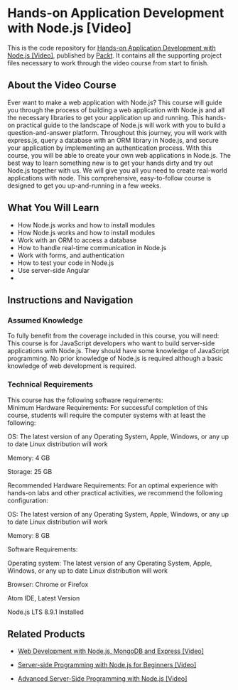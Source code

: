 # Hands-on Application Development with Node.js [Video]
This is the code repository for [Hands-on Application Development with Node.js [Video]](https://www.packtpub.com/web-development/hands-application-development-nodejs-video?utm_source=github&utm_medium=repository&utm_campaign=9781789135244), published by [Packt](https://www.packtpub.com/?utm_source=github). It contains all the supporting project files necessary to work through the video course from start to finish.
## About the Video Course
Ever want to make a web application with Node.js? This course will guide you through the process of building a web application with Node.js and all the necessary libraries to get your application up and running. This hands-on practical guide to the landscape of Node.js will work with you to build a question-and-answer platform.
Throughout this journey, you will work with express.js, query a database with an ORM library in Node.js, and secure your application by implementing an authentication process.
With this course, you will be able to create your own web applications in Node.js. The best way to learn something new is to get your hands dirty and try out Node.js together with us. We will give you all you need to create real-world applications with node. This comprehensive, easy-to-follow course is designed to get you up-and-running in a few weeks.

<H2>What You Will Learn</H2>
<DIV class=book-info-will-learn-text>
<UL>
<LI>How Node.js works and how to install modules
<LI>How Node.js works and how to install modules 
<LI>Work with an ORM to access a database 
<LI>How to handle real-time communication in Node.js 
<LI>Work with forms, and authentication
<LI>How to test your code in Node.js 
<LI>Use server-side Angular 
<LI> </LI></UL></DIV>

## Instructions and Navigation
### Assumed Knowledge
To fully benefit from the coverage included in this course, you will need:<br/>
This course is for JavaScript developers who want to build server-side applications with Node.js. They should have some knowledge of JavaScript programming. No prior knowledge of Node.js is required although a basic knowledge of web development is required.
### Technical Requirements
This course has the following software requirements:<br/>
Minimum Hardware Requirements:
For successful completion of this course, students will require the computer systems with at least the following:


OS: The latest version of any Operating System, Apple, Windows, or any up to date Linux distribution will work



Memory: 4 GB



Storage: 25 GB


Recommended Hardware Requirements:
For an optimal experience with hands-on labs and other practical activities, we recommend the following configuration:


OS: The latest version of any Operating System, Apple, Windows, or any up to date Linux distribution will work



Memory: 8 GB



Software Requirements:

Operating system: The latest version of any Operating System, Apple, Windows, or any up to date Linux distribution will work



Browser: Chrome or Firefox



Atom IDE, Latest Version



Node.js LTS 8.9.1 Installed

## Related Products
* [Web Development with Node.js, MongoDB and Express [Video]](https://www.packtpub.com/application-development/web-development-nodejs-mongodb-and-express-video?utm_source=github&utm_medium=repository&utm_campaign=9781786463425)

* [Server-side Programming with Node.js for Beginners [Video]](https://www.packtpub.com/business/server-side-programming-nodejs-beginners-video?utm_source=github&utm_medium=repository&utm_campaign=9781788476126)

* [Advanced Server-Side Programming with Node.js [Video]](https://www.packtpub.com/web-development/advanced-server-side-programming-nodejs-video?utm_source=github&utm_medium=repository&utm_campaign=9781787289963)

